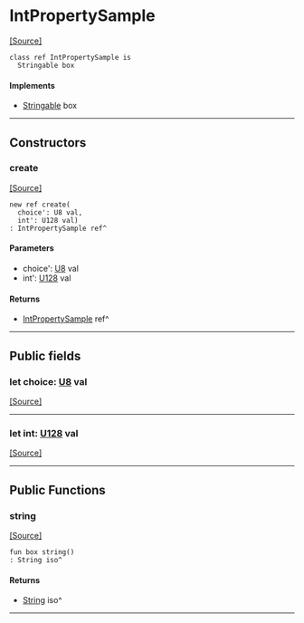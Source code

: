 # IntPropertySample
<span class="source-link">[[Source]](src/ponycheck/int_properties.md#L24)</span>
```pony
class ref IntPropertySample is
  Stringable box
```

#### Implements

* [Stringable](builtin-Stringable.md) box

---

## Constructors

### create
<span class="source-link">[[Source]](src/ponycheck/int_properties.md#L28)</span>


```pony
new ref create(
  choice': U8 val,
  int': U128 val)
: IntPropertySample ref^
```
#### Parameters

*   choice': [U8](builtin-U8.md) val
*   int': [U128](builtin-U128.md) val

#### Returns

* [IntPropertySample](ponycheck-IntPropertySample.md) ref^

---

## Public fields

### let choice: [U8](builtin-U8.md) val
<span class="source-link">[[Source]](src/ponycheck/int_properties.md#L25)</span>



---

### let int: [U128](builtin-U128.md) val
<span class="source-link">[[Source]](src/ponycheck/int_properties.md#L26)</span>



---

## Public Functions

### string
<span class="source-link">[[Source]](src/ponycheck/int_properties.md#L32)</span>


```pony
fun box string()
: String iso^
```

#### Returns

* [String](builtin-String.md) iso^

---

